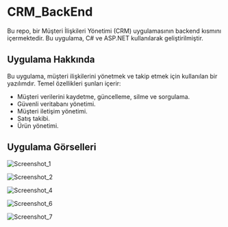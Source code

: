 # CRM_BackEnd

Bu repo, bir Müşteri İlişkileri Yönetimi (CRM) uygulamasının backend kısmını içermektedir. Bu uygulama, C# ve ASP.NET kullanılarak geliştirilmiştir.

## Uygulama Hakkında

Bu uygulama, müşteri ilişkilerini yönetmek ve takip etmek için kullanılan bir yazılımdır. Temel özellikleri şunları içerir:

- Müşteri verilerini kaydetme, güncelleme, silme ve sorgulama.
- Güvenli veritabanı yönetimi.
- Müşteri iletişim yönetimi.
- Satış takibi.
- Ürün yönetimi.

## Uygulama Görselleri

![Screenshot_1](https://github.com/serhattastan/CRM_BackEnd/assets/87541365/2059bf9f-7171-4c39-9833-34f315f19a76)

![Screenshot_2](https://github.com/serhattastan/CRM_BackEnd/assets/87541365/e9580ad6-5c80-4b87-91be-0493a1f3077e)

![Screenshot_4](https://github.com/serhattastan/CRM_BackEnd/assets/87541365/d17d4069-c686-4108-9a29-cbdefaae58b4)

![Screenshot_6](https://github.com/serhattastan/CRM_BackEnd/assets/87541365/dad2e551-0cb6-4fbe-883f-479808eafbbc)

![Screenshot_7](https://github.com/serhattastan/CRM_BackEnd/assets/87541365/cf6164a5-9ad8-4036-931c-c2331588aea5)







